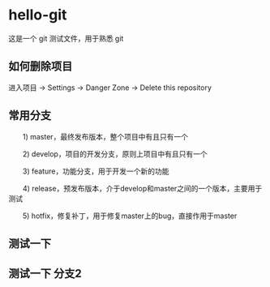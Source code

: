 # hello-git
这是一个 git 测试文件，用于熟悉 git

## 如何删除项目
进入项目 -> Settings -> Danger Zone -> Delete this repository 

## 常用分支
　　1) master，最终发布版本，整个项目中有且只有一个

　　2) develop，项目的开发分支，原则上项目中有且只有一个

　　3) feature，功能分支，用于开发一个新的功能

　　4) release，预发布版本，介于develop和master之间的一个版本，主要用于测试

　　5) hotfix，修复补丁，用于修复master上的bug，直接作用于master

## 测试一下

## 测试一下 分支2